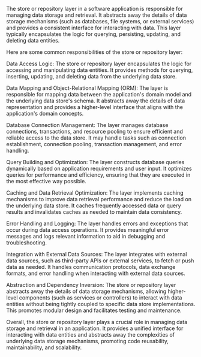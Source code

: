 The store or repository layer in a software application is responsible for managing data storage and retrieval. It abstracts away the details of data storage mechanisms (such as databases, file systems, or external services) and provides a consistent interface for interacting with data. This layer typically encapsulates the logic for querying, persisting, updating, and deleting data entities.

Here are some common responsibilities of the store or repository layer:

Data Access Logic: The store or repository layer encapsulates the logic for accessing and manipulating data entities. It provides methods for querying, inserting, updating, and deleting data from the underlying data store.

Data Mapping and Object-Relational Mapping (ORM): The layer is responsible for mapping data between the application's domain model and the underlying data store's schema. It abstracts away the details of data representation and provides a higher-level interface that aligns with the application's domain concepts.

Database Connection Management: The layer manages database connections, transactions, and resource pooling to ensure efficient and reliable access to the data store. It may handle tasks such as connection establishment, connection pooling, transaction management, and error handling.

Query Building and Optimization: The layer constructs database queries dynamically based on application requirements and user input. It optimizes queries for performance and efficiency, ensuring that they are executed in the most effective way possible.

Caching and Data Retrieval Optimization: The layer implements caching mechanisms to improve data retrieval performance and reduce the load on the underlying data store. It caches frequently accessed data or query results and invalidates caches as needed to maintain data consistency.

Error Handling and Logging: The layer handles errors and exceptions that occur during data access operations. It provides meaningful error messages and logs relevant information to aid in debugging and troubleshooting.

Integration with External Data Sources: The layer integrates with external data sources, such as third-party APIs or external services, to fetch or push data as needed. It handles communication protocols, data exchange formats, and error handling when interacting with external data sources.

Abstraction and Dependency Inversion: The store or repository layer abstracts away the details of data storage mechanisms, allowing higher-level components (such as services or controllers) to interact with data entities without being tightly coupled to specific data store implementations. This promotes modular design and facilitates testing and maintenance.

Overall, the store or repository layer plays a crucial role in managing data storage and retrieval in an application. It provides a unified interface for interacting with data entities and abstracts away the complexities of underlying data storage mechanisms, promoting code reusability, maintainability, and scalability.